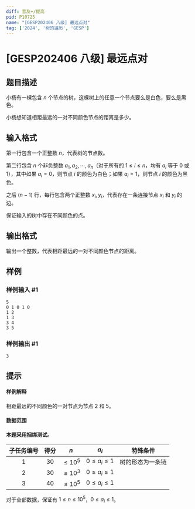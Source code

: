 ```yaml
---
diff: 普及+/提高
pid: P10725
name: "[GESP202406 八级] 最远点对"
tag: ['2024', '树的遍历', 'GESP']
---
```

# [GESP202406 八级] 最远点对
## 题目描述

小杨有⼀棵包含 $n$ 个节点的树，这棵树上的任意⼀个节点要么是白色，要么是黑色。

小杨想知道相距最远的一对不同颜色节点的距离是多少。
## 输入格式

第一行包含⼀个正整数 $n$，代表树的节点数。

第二行包含 $n$ 个非负整数 $a_1,a_2,\cdots,a_n$（对于所有的 $1\le i\le n$，均有 $a_i$ 等于 $0$ 或 $1$），其中如果 $a_i=0$，则节点 $i$ 的颜色为白色；如果 $a_i=1$，则节点 $i$ 的颜色为黑色。

之后 $(n-1)$ 行，每行包含两个正整数 $x_i,y_i$，代表存在一条连接节点 $x_i$ 和 $y_i$ 的边。

保证输入的树中存在不同颜色的点。
## 输出格式

输出⼀个整数，代表相距最远的一对不同颜色节点的距离。
## 样例

### 样例输入 #1
```
5
0 1 0 1 0
1 2
1 3
3 4
3 5
```
### 样例输出 #1
```
3
```
## 提示

#### 样例解释

相距最远的不同颜色的一对节点为节点 $2$ 和 $5$。

#### 数据范围

**本题采用捆绑测试。**

| 子任务编号 | 得分 | $n$ | $a_i$ | 特殊条件 |
| :--: | :--: | :--: | :--: | :--: |
| $1$ |  $30$ | $\le 10^5$ | $0\le a_i\le 1$ | 树的形态为一条链 |
| $2$ | $30$ | $\le 10^3$ | $0\le a_i\le 1$ | |	
| $3$ | $40$ | $\le 10^5$ | $0\le a_i\le 1$ | |	

对于全部数据，保证有 $1\le n\le 10^5$，$0\le a_i\le 1$。
